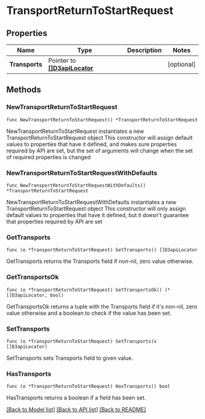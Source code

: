 # TransportReturnToStartRequest

## Properties

Name | Type | Description | Notes
------------ | ------------- | ------------- | -------------
**Transports** | Pointer to [**[]D3apiLocator**](D3apiLocator.md) |  | [optional] 

## Methods

### NewTransportReturnToStartRequest

`func NewTransportReturnToStartRequest() *TransportReturnToStartRequest`

NewTransportReturnToStartRequest instantiates a new TransportReturnToStartRequest object
This constructor will assign default values to properties that have it defined,
and makes sure properties required by API are set, but the set of arguments
will change when the set of required properties is changed

### NewTransportReturnToStartRequestWithDefaults

`func NewTransportReturnToStartRequestWithDefaults() *TransportReturnToStartRequest`

NewTransportReturnToStartRequestWithDefaults instantiates a new TransportReturnToStartRequest object
This constructor will only assign default values to properties that have it defined,
but it doesn't guarantee that properties required by API are set

### GetTransports

`func (o *TransportReturnToStartRequest) GetTransports() []D3apiLocator`

GetTransports returns the Transports field if non-nil, zero value otherwise.

### GetTransportsOk

`func (o *TransportReturnToStartRequest) GetTransportsOk() (*[]D3apiLocator, bool)`

GetTransportsOk returns a tuple with the Transports field if it's non-nil, zero value otherwise
and a boolean to check if the value has been set.

### SetTransports

`func (o *TransportReturnToStartRequest) SetTransports(v []D3apiLocator)`

SetTransports sets Transports field to given value.

### HasTransports

`func (o *TransportReturnToStartRequest) HasTransports() bool`

HasTransports returns a boolean if a field has been set.


[[Back to Model list]](../README.md#documentation-for-models) [[Back to API list]](../README.md#documentation-for-api-endpoints) [[Back to README]](../README.md)


